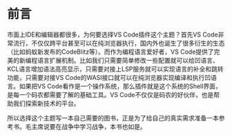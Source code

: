 # 前言

市面上IDE和编辑器都很多，为何要选择VS Code插件这个主题？首先VS Code非常流行，不仅仅跨平台甚至可以在纯浏览器执行，国内外也诞生了很多衍生的生态（比如蚂蚁新发布的CodeBlitz等）。而作为编程语言爱好者，VS Code提供了完美的新编程语言扩展机制。比如我们只需要简单修改一些配置就可以给凹语言、KCL语言增加语法高亮显示，只需要对接上LSP服务就可以实现语言的补全和跳转功能，只需要对接VS Code的WASI接口就可以在纯浏览器实现编译和执行凹语言。如果把VS Code看作是一个操作系统，那么插件就是这个系统的Shell界面，是每一个码农都需要了解的基础工具。VS Code不仅仅是码农的好伙伴，也是帮助我们探索新技术的平台。

所以选择这个主题写一本自己需要的图书，正是为了给自己的真实需求准备一本参考书。毛主席说要在战争中学习战争，本书也如是。

